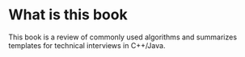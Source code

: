# What is this book

This book is a review of commonly used algorithms and summarizes templates for technical interviews in C++/Java.

